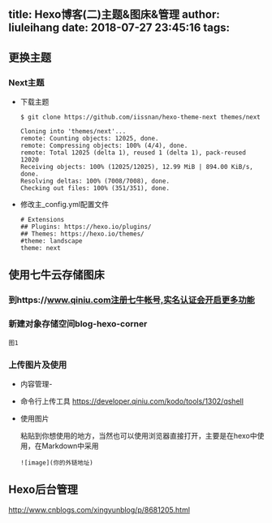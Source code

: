 title: Hexo博客(二)主题&图床&管理
author: liuleihang
date: 2018-07-27 23:45:16
tags:
---
## 更换主题

### Next主题
- 下载主题
    ```
    $ git clone https://github.com/iissnan/hexo-theme-next themes/next
    ```
    ```
    Cloning into 'themes/next'...
    remote: Counting objects: 12025, done.
    remote: Compressing objects: 100% (4/4), done.
    remote: Total 12025 (delta 1), reused 1 (delta 1), pack-reused 12020
    Receiving objects: 100% (12025/12025), 12.99 MiB | 894.00 KiB/s, done.
    Resolving deltas: 100% (7008/7008), done.
    Checking out files: 100% (351/351), done.

    ```
- 修改主_config.yml配置文件
    ```
    # Extensions
    ## Plugins: https://hexo.io/plugins/
    ## Themes: https://hexo.io/themes/
    #theme: landscape
    theme: next
    ```
## 使用七牛云存储图床
### 到https://www.qiniu.com注册七牛帐号,实名认证会开启更多功能
### 新建对象存储空间blog-hexo-corner
    
    图1

### 上传图片及使用
- 内容管理-
- 命令行上传工具
    https://developer.qiniu.com/kodo/tools/1302/qshell
- 使用图片

    粘贴到你想使用的地方，当然也可以使用浏览器直接打开，主要是在hexo中使用，在Markdown中采用
    ```
    ![image](你的外链地址)
    ```

## Hexo后台管理
http://www.cnblogs.com/xingyunblog/p/8681205.html